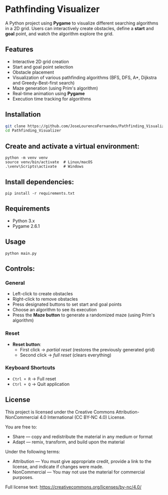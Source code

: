 # Pathfinding Visualizer

A Python project using **Pygame** to visualize different searching algorithms in a 2D grid. Users can interactively create obstacles, define a **start** and **goal** point, and watch the algorithm explore the grid.

## Features

- Interactive 2D grid creation
- Start and goal point selection
- Obstacle placement
- Visualization of various pathfinding algorithms (BFS, DFS, A*, Dijkstra and Greedy-Best-first search)
- Maze generation (using Prim's algorithm)
- Real-time animation using **Pygame**
- Execution time tracking for algorithms

## Installation

```bash
git clone https://github.com/JoseLourencoFernandes/Pathfinding_Visualizer.git
cd Pathfinding_Visualizer
```

## Create and activate a virtual environment:
```
python -m venv venv
source venv/bin/activate  # Linux/macOS
.\venv\Scripts\activate   # Windows
```

## Install dependencies:
```
pip install -r requirements.txt
```

## Requirements
 - Python 3.x
 - Pygame 2.6.1

## Usage
```
python main.py
```

## Controls:

### General
- Left-click to create obstacles
- Right-click to remove obstacles
- Press designated buttons to set start and goal points
- Choose an algorithm to see its execution
- Press the **Maze button** to generate a randomized maze (using Prim's algorithm)
  
### Reset
- **Reset button**:  
  - First click → *partial reset* (restores the previously generated grid)  
  - Second click → *full reset* (clears everything)  

### Keyboard Shortcuts
- `Ctrl + R` → Full reset  
- `Ctrl + Q` → Quit application

## License
This project is licensed under the Creative Commons Attribution-NonCommercial 4.0 International (CC BY-NC 4.0) License.

You are free to:
- Share — copy and redistribute the material in any medium or format
- Adapt — remix, transform, and build upon the material

Under the following terms:
- Attribution — You must give appropriate credit, provide a link to the license, and indicate if changes were made.
- NonCommercial — You may not use the material for commercial purposes.

Full license text: https://creativecommons.org/licenses/by-nc/4.0/

